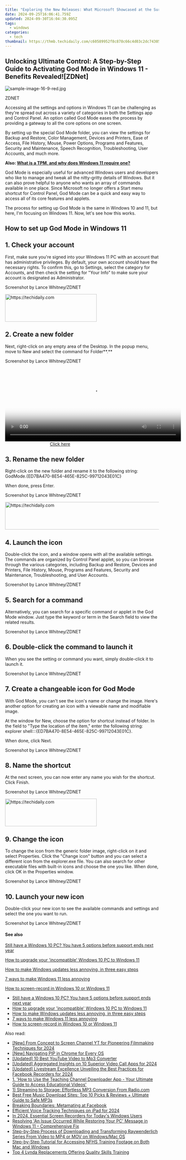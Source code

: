 ```yaml
---
title: "Exploring the New Releases: What Microsoft Showcased at the Surface Event in October | Analysis by ZDNet"
date: 2024-09-25T16:06:41.759Z
updated: 2024-09-30T16:04:30.095Z
tags:
  - windows
categories:
  - tech
thumbnail: https://thmb.techidaily.com/c60589952f8c878c66c4d03c2dc7430570638a52b8139e832f43c3d01160d93d.png
---
```


## Unlocking Ultimate Control: A Step-by-Step Guide to Activating God Mode in Windows 11 - Benefits Revealed![ZDNet]

![sample-image-16-9-red.jpg](https://www.zdnet.com/a/img/resize/290d9f89bb1ad59305cdd1bad76bc67ae9f2160a/2024/09/09/e4557c45-e6e1-4d08-9cdd-d6b34abfe241/figure-top-how-to-manage-windows-11-with-god-mode.jpg?auto=webp&width=1280)

ZDNET

Accessing all the settings and options in Windows 11 can be challenging as they're spread out across a variety of categories in both the Settings app and Control Panel. An option called God Mode eases the process by providing a gateway to all the core options on one screen.

By setting up the special God Mode folder, you can view the settings for Backup and Restore, Color Management, Devices and Printers, Ease of Access, File History, Mouse, Power Options, Programs and Features, Security and Maintenance, Speech Recognition, Troubleshooting, User Accounts, and much more.

**Also: [What is a TPM, and why does Windows 11 require one?](https://www.zdnet.com/article/what-is-a-tpm-and-why-does-windows-11-require-one/)**

God Mode is especially useful for advanced Windows users and developers who like to manage and tweak all the nitty-gritty details of Windows. But it can also prove helpful to anyone who wants an array of commands available in one place. Since Microsoft no longer offers a Start menu shortcut for Control Panel, God Mode can be a quick and easy way to access all of its core features and applets.

The process for setting up God Mode is the same in Windows 10 and 11, but here, I'm focusing on Windows 11\. Now, let's see how this works.

## How to set up God Mode in Windows 11 

## 1\. Check your account

First, make sure you're signed into your Windows 11 PC with an account that has administrative privileges. By default, your own account should have the necessary rights. To confirm this, go to Settings, select the category for Accounts, and then check the setting for "Your Info" to make sure your account is designated as Administrator.

Screenshot by Lance Whitney/ZDNET

<!-- affiliate ads begin -->
<a href="https://aligracehair.sjv.io/c/5597632/1880972/19272" target="_top" id="1880972">
  <img src="//a.impactradius-go.com/display-ad/19272-1880972" border="0" alt="https://techidaily.com" width="300" height="90"/>
</a>
<img height="0" width="0" src="https://aligracehair.sjv.io/i/5597632/1880972/19272" style="position:absolute;visibility:hidden;" border="0" />
<!-- affiliate ads end -->

## 2\. Create a new folder

Next, right-click on any empty area of the Desktop. In the popup menu, move to New and select the command for Folder**.**

Screenshot by Lance Whitney/ZDNET

<!-- affiliate ads begin -->
<span id="1983553">
					<video width="576" height="240" style="cursor:pointer"
           poster="//a.impactradius-go.com/display-clicktoplayimage/1983553.png"
           onclick="if(!this.playClicked){this.play();this.setAttribute('controls',true);this.playClicked=true;}">
	   <source src="//a.impactradius-go.com/display-ad/22993-1983553">
	   <img src="//a.impactradius-go.com/display-clicktoplayimage/1983553.png" style="border: none; height: 100%; width: 100%; object-fit: contain">
	</video>
	<div style="width:360px;text-align:center"><a href="javascript:window.open(decodeURIComponent('https%3A%2F%2Fhomestyler.sjv.io%2Fc%2F5597632%2F1983553%2F22993'), '_blank');void(0);">Click here</a></div>
</span>
<img height="0" width="0" src="https://imp.pxf.io/i/5597632/1983553/22993" style="position:absolute;visibility:hidden;" border="0" />
<!-- affiliate ads end -->

## 3\. Rename the new folder

Right-click on the new folder and rename it to the following string:  
 GodMode.{ED7BA470-8E54-465E-825C-99712043E01C}

When done, press Enter.

Screenshot by Lance Whitney/ZDNET

<!-- affiliate ads begin -->
<a href="https://appsumo.8odi.net/c/5597632/2118320/7443" target="_top" id="2118320">
  <img src="//a.impactradius-go.com/display-ad/7443-2118320" border="0" alt="https://techidaily.com" width="728" height="90"/>
</a>
<img height="0" width="0" src="https://appsumo.8odi.net/i/5597632/2118320/7443" style="position:absolute;visibility:hidden;" border="0" />
<!-- affiliate ads end -->

## 4\. Launch the icon

Double-click the icon, and a window opens with all the available settings. The commands are organized by Control Panel applet, so you can browse through the various categories, including Backup and Restore, Devices and Printers, File History, Mouse, Programs and Features, Security and Maintenance, Troubleshooting, and User Accounts.

Screenshot by Lance Whitney/ZDNET

## 5\. Search for a command

Alternatively, you can search for a specific command or applet in the God Mode window. Just type the keyword or term in the Search field to view the related results.

Screenshot by Lance Whitney/ZDNET

## 6\. Double-click the command to launch it

When you see the setting or command you want, simply double-click it to launch it.

Screenshot by Lance Whitney/ZDNET

## 7\. Create a changeable icon for God Mode

With God Mode, you can't see the icon's name or change the image. Here's another option for creating an icon with a viewable name and modifiable image.

At the window for New, choose the option for shortcut instead of folder. In the field to "Type the location of the item," enter the following string:  
 explorer shell:::{ED7BA470-8E54-465E-825C-99712043E01C}.

When done, click Next.

Screenshot by Lance Whitney/ZDNET

## 8\. Name the shortcut

At the next screen, you can now enter any name you wish for the shortcut. Click Finish.

Screenshot by Lance Whitney/ZDNET

<!-- affiliate ads begin -->
<a href="https://aligracehair.sjv.io/c/5597632/1948905/19272" target="_top" id="1948905">
  <img src="//a.impactradius-go.com/display-ad/19272-1948905" border="0" alt="https://techidaily.com" width="300" height="90"/>
</a>
<img height="0" width="0" src="https://aligracehair.sjv.io/i/5597632/1948905/19272" style="position:absolute;visibility:hidden;" border="0" />
<!-- affiliate ads end -->

## 9\. Change the icon

To change the icon from the generic folder image, right-click on it and select Properties. Click the "Change icon" button and you can select a different icon from the explorer.exe file. You can also search for other executable files with built-in icons and choose the one you like. When done, click OK in the Properties window.

Screenshot by Lance Whitney/ZDNET

## 10\. Launch your new icon

Double-click your new icon to see the available commands and settings and select the one you want to run.

Screenshot by Lance Whitney/ZDNET

#### See also

[Still have a Windows 10 PC? You have 5 options before support ends next year](https://www.zdnet.com/article/still-have-a-windows-10-pc-you-have-5-options-before-support-ends-in-2025/ "Still have a Windows 10 PC? You have 5 options before support ends next year")

[How to upgrade your 'incompatible' Windows 10 PC to Windows 11](https://www.zdnet.com/article/how-to-upgrade-your-incompatible-windows-10-pc-to-windows-11/ "How to upgrade your 'incompatible' Windows 10 PC to Windows 11")

[How to make Windows updates less annoying, in three easy steps](https://www.zdnet.com/article/how-to-make-windows-update-less-annoying-in-three-easy-steps/ "How to make Windows updates less annoying, in three easy steps")

[7 ways to make Windows 11 less annoying](https://www.zdnet.com/article/seven-ways-to-make-windows-11-less-annoying/ "7 ways to make Windows 11 less annoying")

[How to screen-record in Windows 10 or Windows 11](https://www.zdnet.com/article/how-to-screen-record-in-windows-10-or-11/ "How to screen-record in Windows 10 or Windows 11")

* [Still have a Windows 10 PC? You have 5 options before support ends next year](https://www.zdnet.com/article/still-have-a-windows-10-pc-you-have-5-options-before-support-ends-in-2025/ "Still have a Windows 10 PC? You have 5 options before support ends next year")
* [How to upgrade your 'incompatible' Windows 10 PC to Windows 11](https://www.zdnet.com/article/how-to-upgrade-your-incompatible-windows-10-pc-to-windows-11/ "How to upgrade your 'incompatible' Windows 10 PC to Windows 11")
* [How to make Windows updates less annoying, in three easy steps](https://www.zdnet.com/article/how-to-make-windows-update-less-annoying-in-three-easy-steps/ "How to make Windows updates less annoying, in three easy steps")
* [7 ways to make Windows 11 less annoying](https://www.zdnet.com/article/seven-ways-to-make-windows-11-less-annoying/ "7 ways to make Windows 11 less annoying")
* [How to screen-record in Windows 10 or Windows 11](https://www.zdnet.com/article/how-to-screen-record-in-windows-10-or-11/ "How to screen-record in Windows 10 or Windows 11")

<ins class="adsbygoogle"
     style="display:block"
     data-ad-format="autorelaxed"
     data-ad-client="ca-pub-7571918770474297"
     data-ad-slot="1223367746"></ins>

<ins class="adsbygoogle"
     style="display:block"
     data-ad-client="ca-pub-7571918770474297"
     data-ad-slot="8358498916"
     data-ad-format="auto"
     data-full-width-responsive="true"></ins>

<span class="atpl-alsoreadstyle">Also read:</span>
<div><ul>
<li><a href="https://eaxpv-info.techidaily.com/new-from-concept-to-screen-channel-yt-for-pioneering-filmmaking-techniques-for-2024/"><u>[New] From Concept to Screen Channel YT for Pioneering Filmmaking Techniques for 2024</u></a></li>
<li><a href="https://extra-support.techidaily.com/new-navigating-pip-in-chrome-for-every-os/"><u>[New] Navigating PIP in Chrome for Every OS</u></a></li>
<li><a href="https://eaxpv-info.techidaily.com/updated-10-best-youtube-video-to-mp3-converter/"><u>[Updated] 10 Best YouTube Video to Mp3 Converter</u></a></li>
<li><a href="https://video-capture.techidaily.com/updated-aggregated-insights-on-10-superior-video-call-apps-for-2024/"><u>[Updated] Aggregated Insights on 10 Superior Video Call Apps for 2024</u></a></li>
<li><a href="https://screen-sharing-recording.techidaily.com/updated-livestream-excellence-unveiling-the-best-practices-for-facebook-recorders-for-2024/"><u>[Updated] Livestream Excellence Unveiling the Best Practices for Facebook Recorders for 2024</u></a></li>
<li><a href="https://win-latest.techidaily.com/1-how-to-use-the-teaching-channel-downloader-app-your-ultimate-guide-to-access-educational-videos/"><u>1. 'How to Use the Teaching Channel Downloader App - Your Ultimate Guide to Access Educational Videos'</u></a></li>
<li><a href="https://win-latest.techidaily.com/1-streaming-to-storage-effortless-mp3-conversion-from-radiocom/"><u>1) Streaming to Storage: Effortless MP3 Conversion From Radio.com</u></a></li>
<li><a href="https://win-latest.techidaily.com/best-free-music-download-sites-top-10-picks-and-reviews-plus-ultimate-guide-to-safe-mp3s/"><u>Best Free Music Download Sites: Top 10 Picks & Reviews + Ultimate Guide to Safe MP3s</u></a></li>
<li><a href="https://facebook.techidaily.com/breaking-boundaries-metamating-at-facebook/"><u>Breaking Boundaries: Metamating at Facebook</u></a></li>
<li><a href="https://video-screen-grab.techidaily.com/efficient-voice-tracking-techniques-on-ipad-for-2024/"><u>Efficient Voice Tracking Techniques on iPad for 2024</u></a></li>
<li><a href="https://screen-activity-recording.techidaily.com/in-2024-essential-screen-recorders-for-todays-windows-users/"><u>In 2024, Essential Screen Recorders for Today's Windows Users</u></a></li>
<li><a href="https://common-error.techidaily.com/resolving-an-issue-occurred-while-restoring-your-pc-message-in-windows-11-comprehensive-fix/"><u>Resolving 'An Issue Occurred While Restoring Your PC' Message in Windows 11 – Comprehensive Fix</u></a></li>
<li><a href="https://win-latest.techidaily.com/step-by-step-process-of-downloading-and-transforming-raywenderlich-series-from-video-to-mp4-or-mov-on-windowsmac-os/"><u>Step-by-Step Process of Downloading and Transforming Raywenderlich Series From Video to MP4 or MOV on Windows/Mac OS</u></a></li>
<li><a href="https://win-latest.techidaily.com/step-by-step-tutorial-for-accessing-nfhs-training-footage-on-both-mac-and-windows/"><u>Step-by-Step Tutorial for Accessing NFHS Training Footage on Both Mac and Windows</u></a></li>
<li><a href="https://win-latest.techidaily.com/top-4-lynda-replacements-offering-quality-skills-training/"><u>Top 4 Lynda Replacements Offering Quality Skills Training</u></a></li>
</ul></div>

